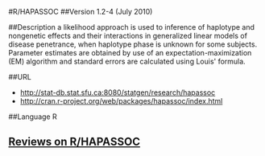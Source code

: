 #R/HAPASSOC
##Version
1.2-4 (July 2010)

##Description
a likelihood approach is used to inference of haplotype and nongenetic effects and their interactions in generalized linear models of disease penetrance, when haplotype phase is unknown for some subjects. Parameter estimates are obtained by use of an expectation-maximization (EM) algorithm and standard errors are calculated using Louis' formula.

##URL
* http://stat-db.stat.sfu.ca:8080/statgen/research/hapassoc
* http://cran.r-project.org/web/packages/hapassoc/index.html

##Language
R


## [Reviews on R/HAPASSOC](https://github.com/gaow/genetic-analysis-software/issues/464)